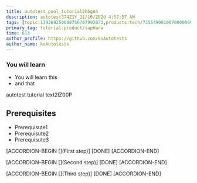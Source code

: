 ```yaml
---
title: autotest_pool_tutorial2h6gA4
description: autotest374Z1Y_11/16/2020 4:57:57 AM
tags: [topic:139269250608756787992873,products:tech/73554900100700000996,tutorial:experience/advanced]
primary_tag: tutorial:product/sapHana
time: 613
author_profile: https://github.com/ksAutotests
author_name: ksAutotests
---
```

### You will learn
- You will learn this
- and that

autotest tutorial text2IZ00P

## Prerequisites
- Prerequisute1
- Prerequisute2
- Prerequisute3

[ACCORDION-BEGIN [](First step)]
[DONE]
[ACCORDION-END]

[ACCORDION-BEGIN [](Second step)]
[DONE]
[ACCORDION-END]

[ACCORDION-BEGIN [](Third step)]
[DONE]
[ACCORDION-END]

